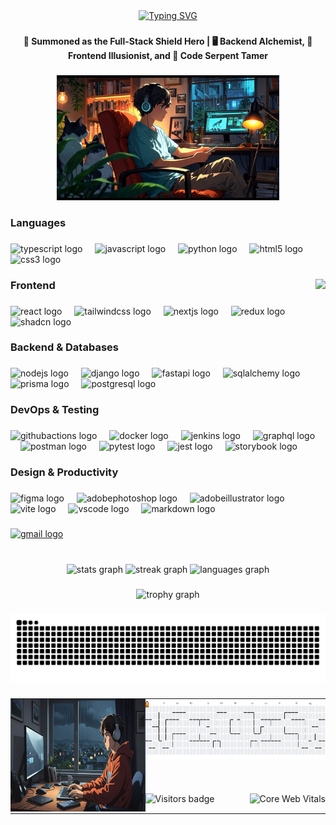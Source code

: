 <div align="center">
<a href="https://git.io/typing-svg"><img src="https://readme-typing-svg.demolab.com?font=Quicksand&weight=700&size=32&pause=1000&color=66B3F7&center=true&vCenter=true&width=500&lines=Full+Stack+Software+Engineer" alt="Typing SVG"/></a>
</div>

###

<h4 align="center">🔰 Summoned as the Full-Stack Shield Hero | 🖥️ Backend Alchemist, 🎨 Frontend Illusionist, and 🐍 Code Serpent Tamer</h4>

###

<div align="center">
  <img height="200" src="./assets/programmer-2.gif"  />
</div>

###

<h3 align="left">Languages</h3>

###

<div align="left">
  <img src="https://skillicons.dev/icons?i=ts" height="40" alt="typescript logo"  />
  <img width="12" />
  <img src="https://skillicons.dev/icons?i=js" height="40" alt="javascript logo"  />
  <img width="12" />
  <img src="https://cdn.jsdelivr.net/gh/devicons/devicon/icons/python/python-original.svg" height="40" alt="python logo"  />
  <img width="12" />
  <img src="https://skillicons.dev/icons?i=html" height="40" alt="html5 logo"  />
  <img width="12" />
  <img src="https://skillicons.dev/icons?i=css" height="40" alt="css3 logo"  />
</div>

###

<img align="right" height="300" src="./assets/octacat.gif"  />

###

<h3 align="left">Frontend</h3>

###

<div align="left">
  <img src="https://skillicons.dev/icons?i=react" height="40" alt="react logo"  />
  <img width="12" />
  <img src="https://skillicons.dev/icons?i=tailwind" height="40" alt="tailwindcss logo"  />
  <img width="12" />
  <img src="https://skillicons.dev/icons?i=nextjs" height="40" alt="nextjs logo"  />
  <img width="12" />
  <img src="https://skillicons.dev/icons?i=redux" height="40" alt="redux logo"  />
  <img width="12"/>
  <img src="https://avatars.githubusercontent.com/u/139895814?v=4" height="40" alt="shadcn logo" />
</div>

###

<h3 align="left">Backend & Databases</h3>

###

<div align="left">
  <img src="https://skillicons.dev/icons?i=nodejs" height="40" alt="nodejs logo"  />
  <img width="12" />
  <img src="https://cdn.jsdelivr.net/gh/devicons/devicon/icons/django/django-plain.svg" height="40" alt="django logo"  />
  <img width="12" />
  <img src="https://cdn.jsdelivr.net/gh/devicons/devicon/icons/fastapi/fastapi-original.svg" height="40" alt="fastapi logo"  />
  <img width="12" />
  <img src="https://cdn.jsdelivr.net/gh/devicons/devicon/icons/sqlalchemy/sqlalchemy-original.svg" height="40" alt="sqlalchemy logo"  />
  <img width="12" />
  <img src="https://cdn.simpleicons.org/prisma/2D3748" height="40" alt="prisma logo"  />
  <img width="12" />
  <img src="https://skillicons.dev/icons?i=postgres" height="40" alt="postgresql logo"  />
</div>

###

<h3 align="left">DevOps & Testing</h3>

###

<div align="left">
  <img src="https://skillicons.dev/icons?i=githubactions" height="40" alt="githubactions logo"  />
  <img width="12" />
  <img src="https://skillicons.dev/icons?i=docker" height="40" alt="docker logo"  />
  <img width="12" />
  <img src="https://skillicons.dev/icons?i=jenkins" height="40" alt="jenkins logo"  />
  <img width="12" />
  <img src="https://skillicons.dev/icons?i=graphql" height="40" alt="graphql logo"  />
  <img width="12" />
  <img src="https://skillicons.dev/icons?i=postman" height="40" alt="postman logo"  />
  <img width="12" />
  <img src="https://cdn.simpleicons.org/pytest/0A9EDC" height="40" alt="pytest logo"  />
  <img width="12" />
  <img src="https://skillicons.dev/icons?i=jest" height="40" alt="jest logo"  />
  <img width="12" />
  <img src="https://cdn.simpleicons.org/storybook/FF4785" height="40" alt="storybook logo"  />
</div>

###

<h3 align="left">Design & Productivity</h3>

###

<div align="left">
  <img src="https://skillicons.dev/icons?i=figma" height="40" alt="figma logo"  />
  <img width="12" />
  <img src="https://skillicons.dev/icons?i=ps" height="40" alt="adobephotoshop logo"  />
  <img width="12" />
  <img src="https://skillicons.dev/icons?i=ai" height="40" alt="adobeillustrator logo"  />
  <img width="12" />
  <img src="https://skillicons.dev/icons?i=vite" height="40" alt="vite logo"  />
  <img width="12" />
  <img src="https://skillicons.dev/icons?i=vscode" height="40" alt="vscode logo"  />
  <img width="12" />
  <img src="https://skillicons.dev/icons?i=md" height="40" alt="markdown logo"  />
</div>

###

<div align="left">
  <a href="ashwinpulipati@gmail.com" target="_blank">
    <img src="https://img.shields.io/static/v1?message=Gmail&logo=gmail&label=&color=D14836&logoColor=white&labelColor=&style=for-the-badge" height="35" alt="gmail logo"  />
  </a>
</div>

###

<br clear="both">

<div align="center">
  <img src="https://github-readme-stats.vercel.app/api?username=Ashwin-Pulipati&hide_title=false&hide_rank=false&show_icons=true&include_all_commits=true&count_private=true&disable_animations=false&theme=tokyonight&locale=en&hide_border=true" height="200" alt="stats graph"  />
  <img src="https://streak-stats.demolab.com?user=Ashwin-Pulipati&locale=en&mode=weekly&theme=tokyonight&hide_border=true&border_radius=5" height="155" alt="streak graph"  />
  <img src="https://github-readme-stats.vercel.app/api/top-langs?username=Ashwin-Pulipati&locale=en&hide_title=false&layout=compact&card_width=320&langs_count=20&theme=tokyonight&hide_border=true" height="160" alt="languages graph"  />
</div>

###

<div align="center">
  <img src="https://github-profile-trophy.vercel.app?username=Ashwin-Pulipati&theme=juicyfresh&no-bg=true&no-frame=true&order=4" height="150" alt="trophy graph"  />
</div>

###

<img src="https://raw.githubusercontent.com/Ashwin-Pulipati/Ashwin-Pulipati/output/snake.svg" alt="Snake animation" />

###

<table width="100%" style="border: none; border-collapse: collapse; margin: 0; padding: 0;">
  <tr>
    <td align="center" valign="middle" style="border: none; padding: 0;">
      <img
        src="./assets/programmer-1.jpg"
        width="500"
        height="180"
        alt="Programmer"
      />
    </td>
    <td align="center" valign="middle" style="border: none; padding: 0;">
      <div style="display: inline-block; text-align: center;">
        <picture>
          <source
            media="(prefers-color-scheme: dark)"
            srcset="https://raw.githubusercontent.com/Ashwin-Pulipati/Ashwin-Pulipati/main/output/pacman.svg"
          >
          <source
            media="(prefers-color-scheme: light)"
            srcset="https://raw.githubusercontent.com/Ashwin-Pulipati/Ashwin-Pulipati/main/output/pacman.svg"
          >
          <img
            src="https://raw.githubusercontent.com/Ashwin-Pulipati/Ashwin-Pulipati/main/output/pacman.svg"
            alt="Pacman contribution graph"
            height="95"
          />
        </picture>
        <div style="height: 50px;"></div>
        <img
          src="https://visitor-badge.laobi.icu/badge?page_id=Ashwin-Pulipati.Ashwin-Pulipati&left_color=salmon&right_color=red&left_text=Visitors"
          alt="Visitors badge"
          height="30"
          align="left"
        />
        <div align="right">
          <img src="https://page-speed.dev/badge/ashwin-pulipati.github.io?style=flat-square" alt="Core Web Vitals" height="20">
        </div>
      </div>
    </td>
  </tr>
</table>


###
